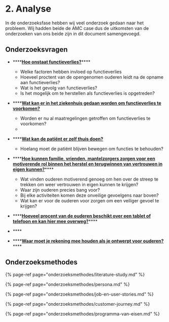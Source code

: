 # 2. Analyse

In de onderzoeksfase hebben wij veel onderzoek gedaan naar het probleem. Wij hadden beide de AMC case dus de uitkomsten van de onderzoeken van ons beide zijn in dit document samengevoegd.

## Onderzoeksvragen

* \*\*\*\*[**Hoe onstaat functieverlies?**](onderzoeksvragen/ontstaan-functieverlies.md)\*\*\*\*

  * Welke factoren hebben invloed op functieverlies
  * Hoeveel proctent van de opengenomen ouderen leidt na de opname aan functieverlies?
  * Wat is het gevolg van functieverlies?
  * Is het mogelijk om te herstellen als functieverlies is opgetreden?

* \*\*\*\*[**Wat kan er in het ziekenhuis gedaan worden om functieverlies te voorkomen?**](onderzoeksvragen/rol-ziekenhuis.md)
  * Worden er nu al maatregelingen getroffen om functieverlies te voorkomen?
  * 
* \*\*\*\*[**Wat kan de patiënt er zelf thuis doen?**](onderzoeksvragen/rol-patient.md)

  * Hoelang moet de patiënt blijven bewegen om functies te behouden?

* \*\*\*\*[**Hoe kunnen familie, vrienden, mantelzorgers zorgen voor een motiverende rol binnen het herstel en terugwinnen van vertrouwen in eigen kunnen?**](onderzoeksvragen/motiverende-rol.md)\*\*\*\*

  * Wat vinden ouderen motiverend genoeg om hen over de streep te trekken om weer vertrouwen in eigen kunnen te krijgen?
  * Waar zijn ouderen precies bang voor?
  * Bij elke activiteiten komen deze onveilige gevoelgens naar boven?
  * Wat kan er voor de ouderen voor zorgen om een veiliger gevoel te krijgen?

* \*\*\*\*[**Hoeveel procent van de ouderen beschikt over een tablet of telefoon en kan hier mee overweg?**](onderzoeksvragen/digitale-ouderen.md)\*\*\*\*
* \*\*\*\*
* \*\*\*\*[**Waar moet je rekening mee houden als je ontwerpt voor ouderen?**](onderzoeksvragen/oudere-vriendelijke-ui.md)\*\*\*\*

## Onderzoeksmethodes

{% page-ref page="onderzoeksmethodes/literature-study.md" %}

{% page-ref page="onderzoeksmethodes/persona.md" %}

{% page-ref page="onderzoeksmethodes/job-en-user-stories.md" %}

{% page-ref page="onderzoeksmethodes/customer-journey.md" %}

{% page-ref page="onderzoeksmethodes/programma-van-eisen.md" %}

